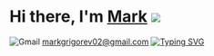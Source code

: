# Hi there, I'm [Mark](https://github.com/Mark-Grigorev) ![](https://github.com/blackcater/blackcater/raw/main/images/Hi.gif) 
 ![Gmail](https://img.shields.io/badge/Gmail-D14836?style=for-the-badge&logo=gmail&logoColor=white)  markgrigorev02@gmail.com
[![Typing SVG](https://readme-typing-svg.herokuapp.com?color=%2336BCF7&lines=Programming+is+life)](https://git.io/typing-svg)



<!--
**Mark-Grigorev/Mark-Grigorev** is a ✨ _special_ ✨ repository because its `README.md` (this file) appears on your GitHub profile.

Here are some ideas to get you started:

- 🔭 I’m currently working on ...
- 🌱 I’m currently learning ...
- 👯 I’m looking to collaborate on ...
- 🤔 I’m looking for help with ...
- 💬 Ask me about ...
- 📫 How to reach me: ...
- 😄 Pronouns: ...
- ⚡ Fun fact: ...
-->
